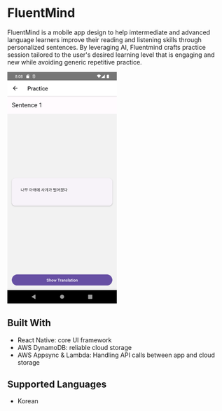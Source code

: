 #  FluentMind
FluentMind is a mobile app design to help imtermediate and advanced language learners improve their reading and listening skills through personalized sentences. By leveraging AI, Fluentmind crafts practice session tailored to the user's desired learning level that is engaging and new while avoiding generic repetitive practice.

<img src="image.png" alt="LangAI App Screenshot" width="250"/>

## Built With
- React Native: core UI framework
- AWS DynamoDB: reliable cloud storage
- AWS Appsync & Lambda: Handling API calls between app and cloud storage
## Supported Languages
- Korean
